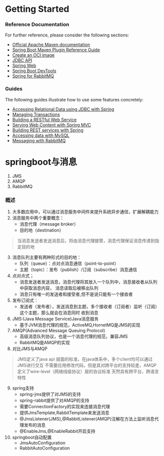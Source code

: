# Getting Started

### Reference Documentation

For further reference, please consider the following sections:

* [Official Apache Maven documentation](https://maven.apache.org/guides/index.html)
* [Spring Boot Maven Plugin Reference Guide](https://docs.spring.io/spring-boot/docs/2.7.3/maven-plugin/reference/html/)
* [Create an OCI image](https://docs.spring.io/spring-boot/docs/2.7.3/maven-plugin/reference/html/#build-image)
* [JDBC API](https://docs.spring.io/spring-boot/docs/2.7.3/reference/htmlsingle/#data.sql)
* [Spring Web](https://docs.spring.io/spring-boot/docs/2.7.3/reference/htmlsingle/#web)
* [Spring Boot DevTools](https://docs.spring.io/spring-boot/docs/2.7.3/reference/htmlsingle/#using.devtools)
* [Spring for RabbitMQ](https://docs.spring.io/spring-boot/docs/2.7.3/reference/htmlsingle/#messaging.amqp)

### Guides

The following guides illustrate how to use some features concretely:

* [Accessing Relational Data using JDBC with Spring](https://spring.io/guides/gs/relational-data-access/)
* [Managing Transactions](https://spring.io/guides/gs/managing-transactions/)
* [Building a RESTful Web Service](https://spring.io/guides/gs/rest-service/)
* [Serving Web Content with Spring MVC](https://spring.io/guides/gs/serving-web-content/)
* [Building REST services with Spring](https://spring.io/guides/tutorials/rest/)
* [Accessing data with MySQL](https://spring.io/guides/gs/accessing-data-mysql/)
* [Messaging with RabbitMQ](https://spring.io/guides/gs/messaging-rabbitmq/)

# springboot与消息
1. JMS
2. AMQP
3. RabbitMQ

### 概述
1. 大多数应用中，可以通过消息服务中间件来提升系统异步通信，扩展解耦能力
2. 消息服务中两个重要概念：
   * 消息代理（message broker）
   * 目的地（destination）
> 当消息发送者发送消息后，将由消息代理接管，消息代理保证消息传递到指定目的地
3. 消息队列主要有两种形式的目的地：
   * 队列（queue）：点对点消息通信（point-to-point）
   * 主题（topic）：发布（publish）/订阅（subscribe）消息通信
4. 点对点式；
   * 消息发送者发送消息，消息代理将其放入一个队列中，消息接收者从队列中获取消息内容，
消息读取后被移出队列
   * 消息只有唯一的发送者和接受者,但不是说只能有一个接收者
5. 发布订阅式：
   - 发送者（发布者），发送消息到主题，多个接收者（订阅者）监听（订阅）这个主题，那么就会在消息同时
收到消息
6. JMS:(Java Message Service)Java消息服务
   * 基于JVM消息代理的规范，ActiveMQ,HornetMQ是JMS的实现
7. AMQP(Advanced Message Queuing Protocol)
   * 高级消息队列协议，也是一个消息代理的规范，兼容JMS
   * RabbitMQ是AMQP的实现
8. 对比JMS与AMQP
>  JMS定义了java api 层面的标准，在java体系中，多个client均可以通过JMS进行交互
不需要应用修改代码，但是其对跨平台的支持较差，AMQP定义了wire-level（网络线级协议）层的协议标准
天然具有跨平台，跨语言特性
9. spring支持
   * spring-jms提供了对JMS的支持
   * spring-rabbit提供了对AMQP的支持
   * 需要ConnectionFactory的实现来连接消息代理
   * 提供JmsTemplate,RabbitTemplate来发送消息
   * @JmsListener(JMS),@RabbitListener(AMQP)注解在方法上监听消息代理发布的消息
   * @EnableJms,@EnableRabbit开启支持
10. springboot自动配置
    * JmsAutoConfiguration
    * RabbitAutoConfiguration  
    

 

